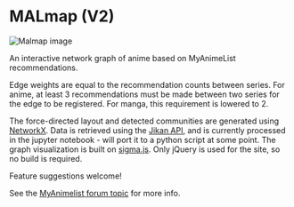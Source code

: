 # MALmap (V2)
![Malmap image](https://i.imgur.com/9ZQ7sr8.png)

An interactive network graph of anime based on MyAnimeList recommendations. 

Edge weights are equal to the recommendation counts between series. For anime, at least 3 recommendations must be made between two series for the edge to be registered. For manga, this requirement is lowered to 2.

The force-directed layout and detected communities are generated using [NetworkX](https://networkx.org/). Data is retrieved using the [Jikan API](https://jikan.moe/), and is currently processed in the jupyter notebook - will port it to a python script at some point. The graph visualization is built on [sigma.js](https://www.sigmajs.org/). Only jQuery is used for the site, so no build is required. 

Feature suggestions welcome!

See the [MyAnimelist forum topic](https://myanimelist.net/forum/?topicid=1388802) for more info.

